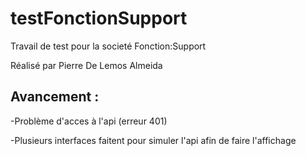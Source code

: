 # testFonctionSupport
Travail de test pour la societé Fonction:Support

Réalisé par Pierre De Lemos Almeida


## Avancement : 
-Problème d'acces à l'api (erreur 401)

-Plusieurs interfaces faitent pour simuler l'api afin de faire l'affichage

